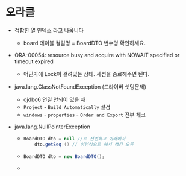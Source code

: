 # 오라클

- 적합한 열 인덱스 라고 나옵니다

  - board 테이블 컬럼명 = BoardDTO 변수명 확인하세요.

    

    

    

    

- ORA-00054: resource busy and acquire with NOWAIT specified or timeout expired

  - 어딘가에 Lock이 걸려있는 상태. 세션을 종료해주면 된다.



- java.lang.ClassNotFoundException (드라이버 셋팅문제)
  - ojdbc6 연결 안되어 있을 때
  - `Project` - `Build Automatically` 설정
  - `windows` - `properties` - `Order and Export` 전부 체크

- java.lang.NullPointerException

  - ```java
    BoardDTO dto = null //로 선언하고 아래에서
        dto.getSeq () // 이런식으로 해서 생긴 오류
    ```

  - ```java
    BoardDTO dto = new BoardDTO();
    ```

  - 